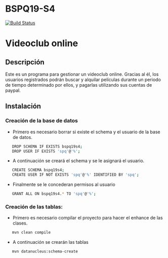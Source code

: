 # BSPQ19-S4
[![Build Status](https://travis-ci.com/BSPQ18-19/BSPQ19-S4.svg?branch=master)](https://travis-ci.com/BSPQ18-19/BSPQ19-S4)

# Videoclub online

## Descripción
Este es un programa para gestionar un videoclub online. Gracias al él, los usuarios registrados podrán buscar y alquilar películas durante un periodo de tiempo determinado por ellos, y pagarlas utilizando sus cuentas de paypal.

## Instalación
### Creación de la base de datos 
- Primero es necesario borrar si existe el schema y el usuario de la base de datos.
 ``` sh
    DROP SCHEMA IF EXISTS bspq19s4;
    DROP USER IF EXISTS 'spq'@'%';
 ```
- A continuación se creará el schema y se le asignará el usuario.
 ``` sh
    CREATE SCHEMA bspq19s4;
    CREATE USER IF NOT EXISTS 'spq'@'%' IDENTIFIED BY 'spq';
 ```
- Finalmente se le concederan permisos al usuario
 ``` sh
    GRANT ALL ON bspq19s4.* TO 'spq'@'%';
 ```
 
### Creación de las tablas:
- Primero es necesario compilar el proyecto para hacer el enhance de las clases.
 ``` sh
    mvn clean compile 
 ```
- A continuación se crearán las tablas
 ``` sh
    mvn datanucleus:schema-create
 ```
